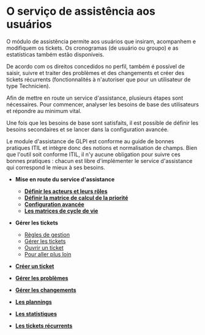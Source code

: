 O serviço de assistência aos usuários
========================================

O módulo de assistência permite aos usuários que insiram, acompanhem e modifiquem os tickets. Os cronogramas (de usuário ou groupo) e as estatísticas também estão disponíveis.

De acordo com os direitos concedidos no perfil, também é possível de saisir, suivre et traiter des problèmes et des changements et créer des tickets récurrents (fonctionnalités à n'autoriser que pour un utilisateur de type Technicien).

Afin de mettre en route un service d'assistance, plusieurs étapes sont nécessaires. Pour commencer, analyser les besoins de base des utilisateurs et répondre au minimum vital.

Une fois que les besoins de base sont satisfaits, il est possible de définir les besoins secondaires et se lancer dans la configuration avancée.

Le module d'assistance de GLPI est conforme au guide de bonnes pratiques ITIL et intègre donc des notions et normalisation de champs. Bien que l'outil soit conforme ITIL, il n'y aucune obligation pour suivre ces bonnes pratiques : chacun est libre d'implémenter le service d'assistance qui correspond le mieux à ses besoins.

-   **Mise en route du service d'assistance**
     -   **[Définir les acteurs et leurs rôles](index.php?pt/04_Modulo_Assistance/02_Définir_les_acteurs.md)**
     -   **[Définir la matrice de calcul de la priorité](index.php?pt/04_Modulo_Assistance/03_Définir_la_matrice_de_calcul_de_la_priorité.md)**
     -   **[Configuration avancée](index.php?pt/04_Modulo_Assistance/04_Configuration_avancée.md)**
     -   **[Les matrices de cycle de vie](index.php?pt/04_Modulo_Assistance/05_Les_matrices_de_cycle_de_vie.md)**

-   **Gérer les tickets**
    -   [Règles de gestion](index.php?pt/04_Modulo_Assistance/06_Tickets/01_Règles_de_gestion.md)
    -   [Gérer les tickets](index.php?pt/04_Modulo_Assistance/06_Tickets/03_Gérer_les_tickets.md)
    -   [Ouvrir un ticket](index.php?pt/04_Modulo_Assistance/06_Tickets/04_Ouvrir_un_ticket.md)
    -   [Pour aller plus loin](index.php?pt/04_Modulo_Assistance/06_Tickets/05_Pour_aller_plus_loin.md)

-   **[Créer un ticket](index.php?fr/04_Module_Assistance/07_Créer_un_ticket.md)**

-   **[Gérer les problèmes](index.php?fr/04_Module_Assistance/08_Problèmes.md)**

-   **[Gérer les changements](index.php?fr/04_Module_Assistance/09_Changements.md)**

-   **[Les plannings](index.php?fr/04_Module_Assistance/10_Planning.md)**

-   **[Les statistiques](index.php?fr/04_Module_Assistance/11_Statistiques.md)**

-   **[Les tickets récurrents](index.php?fr/04_Module_Assistance/12_Tickets_récurrents.md)**

